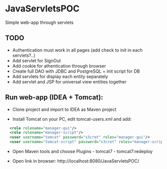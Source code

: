 # JavaServletsPOC
Simple web-app through servlets

## TODO
* Authentication must work in all pages (add check to init in each servlets?..)
* Add servlet for SignOut
* Add cookie for athentication through browser
* Create full DAO with JDBC and PostgreSQL + init script for DB
* Add servlets for display each entity separately
* Add servlet and JSP for universal view entities together

## Run web-app (IDEA + Tomcat):

* Clone project and import to IDEA as Maven project

* Install Tomcat on your PC, edit tomcat-users.xml and add:
```xml
  <role rolename="manager-gui"/>
  <role rolename="manager-script"/>
  <user username="tomcat" password="s3cret" roles="manager-gui"/>
  <user username="tomcat-script" password="s3cret" roles="manager-script"/>
```
* Open Maven tools and choose Plugins - tomcat7 - tomcat7:redeploy

* Open link in browser: http://localhost:8080/JavaServletsPOC/ 
